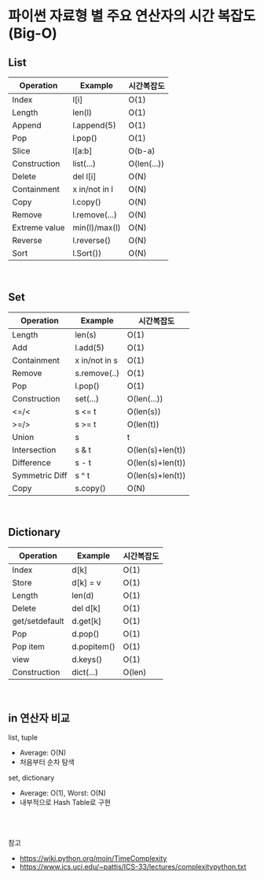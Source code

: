 # 파이썬 자료형 별 주요 연산자의 시간 복잡도 (Big-O)

## List
|Operation|Example|시간복잡도|
|------|---|---|
|Index|l[i]|O(1)|
|Length|len(l)|O(1)|
|Append|l.append(5)|O(1)|
|Pop|l.pop()|O(1)|
|Slice|l[a:b]|O(b-a)|
|Construction|list(...)|O(len(...))|
|Delete|del l[i]|O(N)|
|Containment|x in/not in l|O(N)|
|Copy|l.copy()|O(N)|
|Remove|l.remove(...)|O(N)|
|Extreme value|min(l)/max(l)|O(N)|
|Reverse|l.reverse()|O(N)|
|Sort|l.Sort())|O(N)|

<br>

## Set
|Operation|Example|시간복잡도|
|------|---|---|
|Length|len(s)|O(1)|
|Add|l.add(5)|O(1)|
|Containment|x in/not in s|O(1)|
|Remove|s.remove(..)|O(1)|
|Pop|l.pop()|O(1)|
|Construction|set(...)|O(len(...))|
|<=/<|s <= t|O(len(s))|
|>=/>|s >= t|O(len(t))|
|Union|s | t|O(len(s)+len(t))|
|Intersection|s & t|O(len(s)+len(t))|
|Difference|s - t|O(len(s)+len(t))|
|Symmetric Diff|s ^ t|O(len(s)+len(t))|
|Copy|s.copy()|O(N)|
<br>

## Dictionary
|Operation|Example|시간복잡도|
|------|---|---|
|Index|d[k]|O(1)|
|Store|d[k] = v|O(1)|
|Length|len(d)|O(1)|
|Delete|del d[k]|O(1)|
|get/setdefault|d.get[k]|O(1)|
|Pop|d.pop()|O(1)|
|Pop item|d.popitem()|O(1)|
|view|d.keys()|O(1)|
|Construction|dict(...)|O(len)|

<br>

## in 연산자 비교
list, tuple
+ Average: O(N)
+ 처음부터 순차 탐색

set, dictionary
+ Average: O(1), Worst: O(N)
+ 내부적으로 Hash Table로 구현

<br><br>

참고<br>
+ <https://wiki.python.org/moin/TimeComplexity>
+ <https://www.ics.uci.edu/~pattis/ICS-33/lectures/complexitypython.txt>